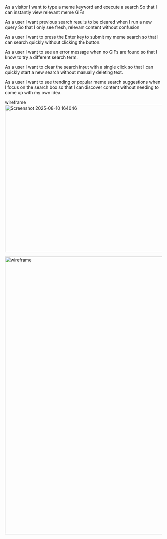As a visitor
I want to type a meme keyword and execute a search
So that I can instantly view relevant meme GIFs

As a user
I want previous search results to be cleared when I run a new query
So that I only see fresh, relevant content without confusion

As a user
I want to press the Enter key to submit my meme search so that
I can search quickly without clicking the button.

As a user
I want to see an error message when no GIFs are found 
so that I know to try a different search term.

As a user
I want to clear the search input with a single click
so that I can quickly start a new search without manually deleting text.


As a user 
I want to see trending or popular meme search suggestions when I focus on the search box
so that I can discover content without needing to come up with my own idea.

wireframe 
<img width="594" height="473" alt="Screenshot 2025-08-10 164046" src="https://github.com/user-attachments/assets/7c95e379-a9cc-4da0-a2ef-84f6dc323f4f" />

<img width="1400" height="892" alt="wireframe" src="https://github.com/user-attachments/assets/34ba974d-d127-4c60-9c79-ff587d78c955" />
